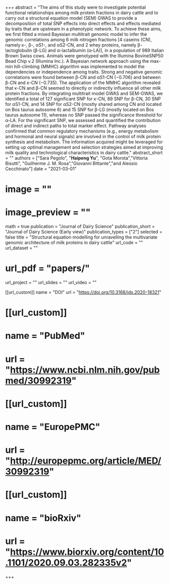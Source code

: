 +++ 
abstract = "The aims of this study were to investigate potential functional relationships among milk protein fractions in dairy cattle and to carry out a structural equation model (SEM) GWAS to provide a decomposition of total SNP effects into direct effects and effects mediated by traits that are upstream in a phenotypic network. To achieve these aims, we first fitted a mixed Bayesian multitrait genomic model to infer the genomic correlations among 6 milk nitrogen fractions [4 caseins (CN), namely κ-, β-, αS1-, and αS2-CN, and 2 whey proteins, namely β-lactoglobulin (β-LG) and α-lactalbumin (α-LA)], in a population of 989 Italian Brown Swiss cows. Animals were genotyped with the Illumina BovineSNP50 Bead Chip v.2 (Illumina Inc.). A Bayesian network approach using the max-min hill-climbing (MMHC) algorithm was implemented to model the dependencies or independence among traits. Strong and negative genomic correlations were found between β-CN and αS1-CN (−0.706) and between β-CN and κ-CN (−0.735). The application of the MMHC algorithm revealed that κ-CN and β-CN seemed to directly or indirectly influence all other milk protein fractions. By integrating multitrait model GWAS and SEM-GWAS, we identified a total of 127 significant SNP for κ-CN, 89 SNP for β-CN, 30 SNP for αS1-CN, and 14 SNP for αS2-CN (mostly shared among CN and located on Bos taurus autosome 6) and 15 SNP for β-LG (mostly located on Bos taurus autosome 11), whereas no SNP passed the significance threshold for α-LA. For the significant SNP, we assessed and quantified the contribution of direct and indirect paths to total marker effect. Pathway analyses confirmed that common regulatory mechanisms (e.g., energy metabolism and hormonal and neural signals) are involved in the control of milk protein synthesis and metabolism. The information acquired might be leveraged for setting up optimal management and selection strategies aimed at improving milk quality and technological characteristics in dairy cattle."
abstract_short = ""
authors = ["Sara Pegolo", "__Haipeng Yu__", "Gota Morota","Vittoria Bisutti", "Guilherme J. M. Rosa","Giovanni Bittante","and Alessio Cecchinato"]
date = "2021-03-01"
# image = ""
# image_preview = ""
math = true
publication = "Journal of Dairy Science"
publication_short = "Journal of Dairy Science (Early view)"
publication_types = ["2"]
selected = false
title = "Structural equation modelling for unravelling the multivariate genomic architecture of milk proteins in dairy cattle"
url_code = ""
url_dataset = ""
# url_pdf = "papers/"
url_project = ""
url_slides = ""
url_video = ""

[[url_custom]]
name = "DOI"
url = "https://doi.org/10.3168/jds.2020-18321"

# [[url_custom]]
# name = "PubMed"
# url = "https://www.ncbi.nlm.nih.gov/pubmed/30992319"
# 
# [[url_custom]]
# name = "EuropePMC"
# url = "http://europepmc.org/article/MED/30992319"

# [[url_custom]]
# name = "bioRxiv"
# url = "https://www.biorxiv.org/content/10.1101/2020.09.03.282335v2"
+++
